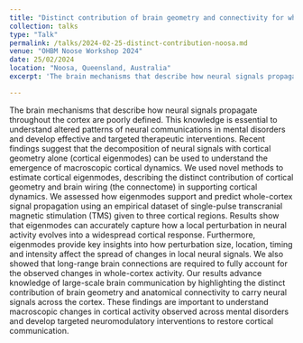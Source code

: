 ```yaml
---
title: "Distinct contribution of brain geometry and connectivity for whole-cortex communication"
collection: talks
type: "Talk"
permalink: /talks/2024-02-25-distinct-contribution-noosa.md
venue: "OHBM Noose Workshop 2024"
date: 25/02/2024
location: "Noosa, Queensland, Australia"
excerpt: 'The brain mechanisms that describe how neural signals propagate throughout the cortex are poorly defined. This knowledge is essential to understand altered patterns of neural communications in mental disorders and develop effective and targeted therapeutic interventions. Recent findings suggest that the decomposition of neural signals with cortical geometry alone (cortical eigenmodes) can be used to understand the emergence of macroscopic cortical dynamics. We used novel methods to estimate cortical eigenmodes, describing the distinct contribution of cortical geometry and brain wiring (the connectome) in supporting cortical dynamics. We assessed how eigenmodes support and predict whole-cortex signal propagation using an empirical dataset of single-pulse transcranial magnetic stimulation (TMS) given to three cortical regions. Results show that eigenmodes can accurately capture how a local perturbation in neural activity evolves into a widespread cortical response. Furthermore, eigenmodes provide key insights into how perturbation size, location, timing and intensity affect the spread of changes in local neural signals. We also showed that long-range brain connections are required to fully account for the observed changes in whole-cortex activity. Our results advance knowledge of large-scale brain communication by highlighting the distinct contribution of brain geometry and anatomical connectivity to carry neural signals across the cortex. These findings are important to understand macroscopic changes in cortical activity observed across mental disorders and develop targeted neuromodulatory interventions to restore cortical communication.'

---
```


The brain mechanisms that describe how neural signals propagate throughout the cortex are poorly defined. This knowledge is essential to understand altered patterns of neural communications in mental disorders and develop effective and targeted therapeutic interventions. Recent findings suggest that the decomposition of neural signals with cortical geometry alone (cortical eigenmodes) can be used to understand the emergence of macroscopic cortical dynamics. We used novel methods to estimate cortical eigenmodes, describing the distinct contribution of cortical geometry and brain wiring (the connectome) in supporting cortical dynamics. We assessed how eigenmodes support and predict whole-cortex signal propagation using an empirical dataset of single-pulse transcranial magnetic stimulation (TMS) given to three cortical regions. Results show that eigenmodes can accurately capture how a local perturbation in neural activity evolves into a widespread cortical response. Furthermore, eigenmodes provide key insights into how perturbation size, location, timing and intensity affect the spread of changes in local neural signals. We also showed that long-range brain connections are required to fully account for the observed changes in whole-cortex activity. Our results advance knowledge of large-scale brain communication by highlighting the distinct contribution of brain geometry and anatomical connectivity to carry neural signals across the cortex. These findings are important to understand macroscopic changes in cortical activity observed across mental disorders and develop targeted neuromodulatory interventions to restore cortical communication.